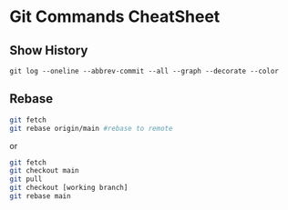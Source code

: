 # Git Commands CheatSheet

## Show History 

```git log --oneline --abbrev-commit --all --graph --decorate --color```

## Rebase

```bash
git fetch
git rebase origin/main #rebase to remote
```
or 
```bash
git fetch
git checkout main
git pull
git checkout [working branch]
git rebase main
```
